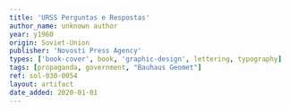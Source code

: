 ```yaml
---
title: 'URSS Perguntas e Respostas'
author_name: unknown author
year: y1960
origin: Soviet-Union
publisher: 'Novosti Press Agency'
types: ['book-cover', book, 'graphic-design', lettering, typography]
tags: [propaganda, government, "Bauhaus Geomet"]
ref: sol-030-0054
layout: artifact
date_added: 2020-01-01
---
```

